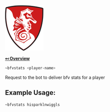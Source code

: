 ![Logo](../img/logo.png "Logo")

**[↤ Overview](../README.md)**

```bash
~bfvstats <player-name>
```

Request to the bot to deliver bfv stats for a player

Example Usage:
---

```bash
~bfvstats hisparklnwiggls
```